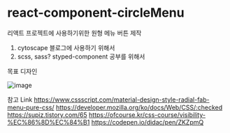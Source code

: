 # react-component-circleMenu

리액트 프로젝트에 사용하기위한 원형 메뉴 버튼 제작

1. cytoscape 블로그에 사용하기 위해서
2. scss, sass? styped-component 공부를 위해서

목표 디자인

![image](https://user-images.githubusercontent.com/68185534/137938698-6480c3f5-45e7-4f61-b8b4-e27b04148b28.png)

참고 Link
https://www.cssscript.com/material-design-style-radial-fab-menu-pure-css/
https://developer.mozilla.org/ko/docs/Web/CSS/:checked
https://supiz.tistory.com/65
https://ofcourse.kr/css-course/visibility-%EC%86%8D%EC%84%B1
https://codepen.io/didac/pen/ZKZpmQ

